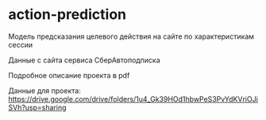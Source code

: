 # action-prediction
Модель предсказания целевого действия на сайте по характеристикам сессии

Данные с сайта сервиса СберАвтоподписка

Подробное описание проекта в pdf

Данные для проекта: https://drive.google.com/drive/folders/1u4_Gk39HOd1hbwPeS3PvYdKVriOJiSVh?usp=sharing
